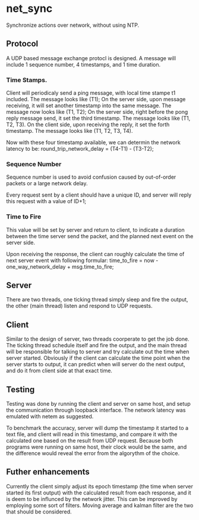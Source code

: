 # net_sync
Synchronize actions over network, without using NTP.


## Protocol
A UDP based message exchange protocl is designed.  A message will include 1 sequence number, 4 timestamps, and 1 time duration.

### Time Stamps.
Client will periodicaly send a ping message, with local time stampe t1 included.  The message looks like (T1);
On the server side, upon message receiving, it will set another timestamp into the same message. The message now looks like (T1, T2);
On the server side, right before the pong reply message send, it set the third timestamp. The message looks like (T1, T2, T3).
On the client side, upon receiving the reply, it set the forth timestamp. The message looks like (T1, T2, T3, T4).

Now with these four timestamp available, we can determin the network latency to be:
round_trip_network_delay = (T4-T1) - (T3-T2);

### Sequence Number
Sequence number is used to avoid confusion caused by out-of-order packets or a large network delay.

Every request sent by a client should have a unique ID, and server will reply this request with a value of ID+1;

### Time to Fire
This value will be set by server and return to client, to indicate a duration between the time server send the packet, and the planned next event on the server side.

Upon receiving the response, the client can roughly calculate the time of next server event with following formular:
time_to_fire = now - one_way_network_delay + msg.time_to_fire;

## Server
There are two threads, one ticking thread simply sleep and fire the output, the other (main thread) listen and respond to UDP requests.


## Client
Similar to the design of server, two threads coorperate to get the job done. The ticking thread schedule itself and fire the output, and the main thread will be responsible for talking to server and try calculate out the time when server started. Obviously if the client can calculate the time point when the server starts to output, it can predict when will server do the next output, and do it from client side at that exact time.

## Testing
Testing was done by running the client and server on same host, and setup the communication through loopback interface. The network latency was emulated with netem as suggested.

To benchmark the accuracy, server will dump the timestamp it started to a text file, and client will read in this timestamp, and compare it with the calculated one based on the result from UDP request. Because both programs were running on same host, their clock would be the same, and the difference would reveal the error from the algorythm of the choice.

## Futher enhancements
Currently the client simply adjust its epoch timestamp (the time when server started its first output) with the calculated result from each response, and it is deem to be influnced by the network jitter. This can be improved by employing some sort of filters.  Moving average and kalman filter are the two that should be considered.







